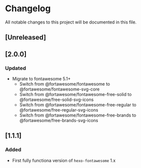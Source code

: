 # Changelog
All notable changes to this project will be documented in this file.

## [Unreleased]

## [2.0.0]
### Updated
- Migrate to fontawesome 5.1+
  - Switch from @fortawesome/fontawesome to @fortawesome/fontawesome-svg-core
  - Switch from @fortawesome/fontawesome-free-solid to @fortawesome/free-solid-svg-icons
  - Switch from @fortawesome/fontawesome-free-regular to @fortawesome/free-regular-svg-icons
  - Switch from @fortawesome/fontawesome-free-brands to @fortawesome/free-brands-svg-icons

## [1.1.1]
### Added
- First fully functiona version of `hexo-fontawesome` 1.x
